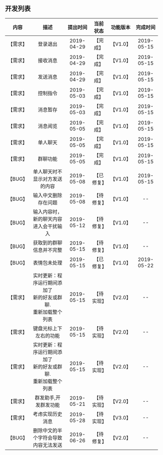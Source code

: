 ## 开发列表
|   内容  |   描述   |   提出时间  | 当前状态 | 功能版本 | 完成时间 |
| :----:  | :----:  |  :----:   |  :---:  |  :---:  |  :---:  |
| 【需求】 | 登录退出 | 2019-04-29 | 【完成】 | 【V1.0】 | 2019-05-15 |
| 【需求】 | 接收消息 | 2019-04-29 | 【完成】 | 【V1.0】 | 2019-05-15 |
| 【需求】 | 发送消息 | 2019-04-29 | 【完成】 | 【V1.0】 | 2019-05-15 |
| 【需求】 | 控制指令 | 2019-05-03 | 【完成】 | 【V1.0】 | 2019-05-15 |
| 【需求】 | 消息暂存 | 2019-05-03 | 【完成】 | 【V1.0】 | 2019-05-15 |
| 【需求】 | 消息阅览 | 2019-05-05 | 【完成】 | 【V1.0】 | 2019-05-15 |
| 【需求】 | 单人聊天 | 2019-05-05 | 【完成】 | 【V1.0】 | 2019-05-15 |
| 【需求】 | 群聊功能 | 2019-05-05 | 【完成】 | 【V1.0】 | 2019-05-15 |
| 【BUG】 | 单人聊天时不显示对方发送的内容 | 2019-05-08 | 【已修复】 | 【V1.0】 | 2019-05-15 |
| 【BUG】 | 输入中文删除存在问题 | 2019-05-08 | 【待修复】 | 【V1.0】 | -- |
| 【BUG】 | 输入内容时，新的聊天内容进入会干扰输入 | 2019-05-12 | 【待修复】 | 【V1.0】 | -- |
| 【BUG】 | 获取到的群聊信息并不完整 | 2019-05-15 | 【待修复】 | 【V1.0】 | -- |
| 【BUG】 | 表情包未处理 | 2019-05-15 | 【已修复】 | 【V1.0】 | 2019-05-22 |
| 【需求】 | 实时更新：程序运行期间添加了<br>新的好友或群聊.<br>重新加载整个列表 | 2019-05-15 | 【待实现】 | 【V2.0】 | -- |
| 【需求】 | 键盘光标上下左右的功能 | 2019-05-15 | 【待实现】 | 【V2.0】 | -- |
| 【需求】 | 实时更新：程序运行期间添加了<br>新的好友或群聊.<br>重新加载整个列表 | 2019-05-15 | 【待实现】 | 【V2.0】 | -- |
| 【需求】 | 群发助手,开发群发功能 | 2019-05-21 | 【待实现】 | 【V2.0】 | -- |
| 【需求】 | 考虑实现历史消息 | 2019-05-28 | 【待实现】 | 【V3.0】 | -- |
| 【BUG】 | 删除中文的半个字符会导致内容无法发送 | 2019-06-26 | 【待修复】 | 【V2.0】 | -- |
